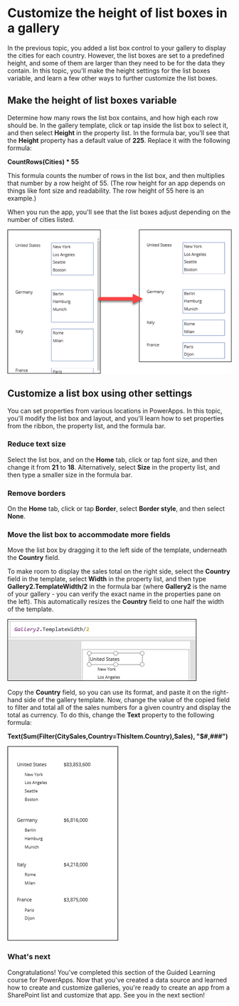 <properties
   pageTitle="Customize the height of list boxes in a gallery | Microsoft PowerApps"
   description="Make the height of list boxes in a gallery variable using a formula"
   services=""
   suite="powerapps"
   documentationCenter="na"
   authors="skjerland"
   manager="anneta"
   editor=""
   tags=""/>

<tags
   ms.service="powerapps"
   ms.devlang="na"
   ms.topic="get-started-article"
   ms.tgt_pltfrm="na"
   ms.workload="na"
   ms.date="10/11/2017"
   ms.author="sharik"/>

# Customize the height of list boxes in a gallery
In the previous topic, you added a list box control to your gallery to display the cities for each country. However, the list boxes are set to a predefined height, and some of them are larger than they need to be for the data they contain. In this topic, you'll make the height settings for the list boxes variable, and learn a few other ways to further customize the list boxes.

## Make the height of list boxes variable
Determine how many rows the list box contains, and how high each row should be. In the gallery template, click or tap inside the list box to select it, and then select **Height** in the property list. In the formula bar, you'll see that the **Height** property has a default value of **225**.  Replace it with the following formula:

**CountRows(Cities) * 55**

This formula counts the number of rows in the list box, and then multiplies that number by a row height of 55. (The row height for an app depends on things like font size and readability. The row height of 55 here is an example.)

When you run the app, you'll see that the list boxes adjust depending on the number of cities listed.

![Variable height list box](./media/learning-customize-listbox-height/variable-listbox.png)

## Customize a list box using other settings
You can set properties from various locations in PowerApps. In this topic, you'll modify the list box and layout, and you'll learn how to set properties from the ribbon, the property list, and the formula bar.  

### Reduce text size
Select the list box, and on the **Home** tab, click or tap font size, and then change it from **21** to **18**. Alternatively, select **Size** in the property list, and then type a smaller size in the formula bar.

### Remove borders
On the **Home** tab, click or tap **Border**, select **Border style**, and then select **None**.

### Move the list box to accommodate more fields
Move the list box by dragging it to the left side of the template, underneath the **Country** field.

To make room to display the sales total on the right side, select the **Country** field in the template, select **Width** in the property list, and then type **Gallery2.TemplateWidth/2** in the formula bar (where **Gallery2** is the name of your gallery - you can verify the exact name in the properties pane on the left). This automatically resizes the **Country** field to one half the width of the template.

![Reduce width](./media/learning-customize-listbox-height/half-width.png)

Copy the **Country** field, so you can use its format, and paste it on the right-hand side of the gallery template. Now, change the value of the copied field to filter and total all of the sales numbers for a given country and display the total as currency. To do this, change the **Text** property to the following formula:

**Text(Sum(Filter(CitySales,Country=ThisItem.Country),Sales), "$#,###")**

![Final screen](./media/learning-customize-listbox-height/final-display.png)

### What's next
Congratulations! You've completed this section of the Guided Learning course for PowerApps. Now that you've created a data source and learned how to create and customize galleries, you're ready to create an app from a SharePoint list and customize that app. See you in the next section!
